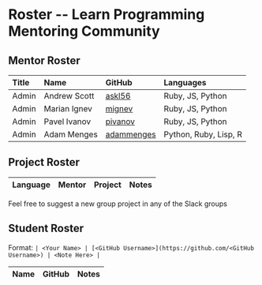 # Roster -- Learn Programming Mentoring Community

## Mentor Roster

| **Title** | **Name** | **GitHub** | **Languages** |
|:----------|:---------|:-----------|:--------------|
|Admin |Andrew Scott |[askl56](https://github.com/askl56) |Ruby, JS, Python |
|Admin |Marian Ignev |[mignev](https://github.com/mignev) |Ruby, JS, Python |
|Admin |Pavel Ivanov |[pivanov](https://github.com/pivanov) |Ruby, JS, Python |
|Admin |Adam Menges  |[adammenges](https://github.com/adammenges) |Python, Ruby, Lisp, R |



## Project Roster

| **Language** | **Mentor** | **Project** | **Notes** |
|:-------------|:-----------|:------------|:----------|


Feel free to suggest a new group project in any of the Slack groups

## Student Roster

Format:
```| <Your Name> | [<GitHub Username>](https://github.com/<GitHub Username>) | <Note Here> |```


| **Name** | **GitHub** | **Notes** |
|:---------|:-----------|:----------|
